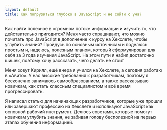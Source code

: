 ```yaml
---
layout: default
title: Как погрузиться глубоко в JavaScript и не сойти с ума?
---
```


Как найти полезное в огромном потоке информации и изучить то, что действительно пригодится? Меня часто спрашивают, что можно почитать про JavaScript в дополнение к курсу на Хекслете, чтобы углубить знания? Пройдусь по основным источникам и поделюсь простым и, надеюсь, полезным планом, который сформулировал для себя за 3 года изучения JavaScript. На этом пути я набил достаточно шишек, поэтому хочу рассказать, чего делать не стоит

<!--more-->

Меня зовут Кирилл, ещё вчера я учился на Хекслете, а сегодня работаю в «Авито». У нас высокие требования к разработчикам, поэтому я бесконечно занимаюсь самообразованием, а также рассказываю новичкам, как стать классным специалистом и всё время прогрессировать.

Я написал статью для начинающих разработчиков, которые уже прошли или завершают профессию на Хекслете и используют JavaScript как основной рабочий инструмент. Делюсь советами, которые помогут новичкам углубить знания, не забивая голову бесполезной на первых этапах обучения информацией.